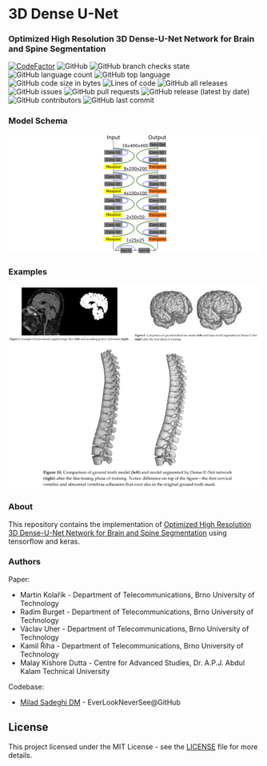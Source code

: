# 3D Dense U-Net
### Optimized High Resolution 3D Dense-U-Net Network for Brain and Spine Segmentation


[![CodeFactor](https://www.codefactor.io/repository/github/everlookneversee/3d_dense-u-net/badge)](https://www.codefactor.io/repository/github/everlookneversee/3d_dense-u-net)
![GitHub](https://img.shields.io/github/license/EverLookNeverSee/3D_Dense-U-Net)
![GitHub branch checks state](https://img.shields.io/github/checks-status/EverLookNeverSee/3D_Dense-U-Net/main)
![GitHub language count](https://img.shields.io/github/languages/count/EverLookNeverSee/3D_Dense-U-Net)
![GitHub top language](https://img.shields.io/github/languages/top/EverLookNeverSee/3D_Dense-U-Net)
![GitHub code size in bytes](https://img.shields.io/github/languages/code-size/EverLookNeverSee/3D_Dense-U-Net)
![Lines of code](https://img.shields.io/tokei/lines/github/EverLookNeverSee/3D_Dense-U-Net)
![GitHub all releases](https://img.shields.io/github/downloads/EverLookNeverSee/3D_Dense-U-Net/total)
![GitHub issues](https://img.shields.io/github/issues-raw/EverLookNeverSee/3D_Dense-U-Net)
![GitHub pull requests](https://img.shields.io/github/issues-pr-raw/EverLookNeverSee/3D_Dense-U-Net)
![GitHub release (latest by date)](https://img.shields.io/github/v/release/EverLookNeverSee/3D_Dense-U-Net)
![GitHub contributors](https://img.shields.io/github/contributors/EverLookNeverSee/3D_Dense-U-Net)
![GitHub last commit](https://img.shields.io/github/last-commit/EverLookNeverSee/3D_Dense-U-Net)


### Model Schema
![](Data/3D%20Dense%20U-Net.png)

### Examples
![](Data/Examples.jpg)


### About
This repository contains the implementation of [Optimized High Resolution 3D Dense-U-Net Network for Brain and Spine Segmentation](https://www.mdpi.com/2076-3417/9/3/404)
using tensorflow and keras.


### Authors
Paper:
* Martin Kolařík - Department of Telecommunications, Brno University of Technology
* Radim Burget - Department of Telecommunications, Brno University of Technology
* Václav Uher - Department of Telecommunications, Brno University of Technology
* Kamil Říha - Department of Telecommunications, Brno University of Technology
* Malay Kishore Dutta - Centre for Advanced Studies, Dr. A.P.J. Abdul Kalam Technical University

Codebase:
* [Milad Sadeghi DM](https://elns.ir) - EverLookNeverSee@GitHub


## License
This project licensed under the MIT License - see the [LICENSE](LICENSE) file for more details.
